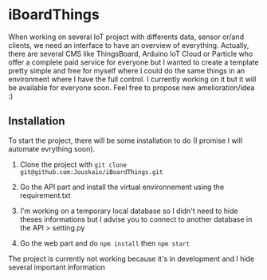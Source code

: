 # iBoardThings

When working on several IoT project with differents data, sensor or/and clients, we need an interface to have an overview of everything.
Actually, there are several CMS like ThingsBoard, Arduino IoT Cloud or Particle who offer a complete paid service for everyone but I wanted to create a template pretty simple and free for myself where I could do the same things in an environment where I have the full control.
I currently working on it but it will be available for everyone soon.
Feel free to propose new amelioration/idea :)

## Installation

To start the project, there will be some installation to do (I promise I will automate evrything soon).

1. Clone the project with `git clone git@github.com:Jouskaio/iBoardThings.git`

2. Go the API part and install the virtual environnement using the requirement.txt

3. I'm working on a temporary local database so I didn't need to hide theses informations but I advise you to connect to another database in the API > setting.py 

4. Go the web part and do `npm install` then `npm start`

The project is currently not working because it's in development and I hide several important information
